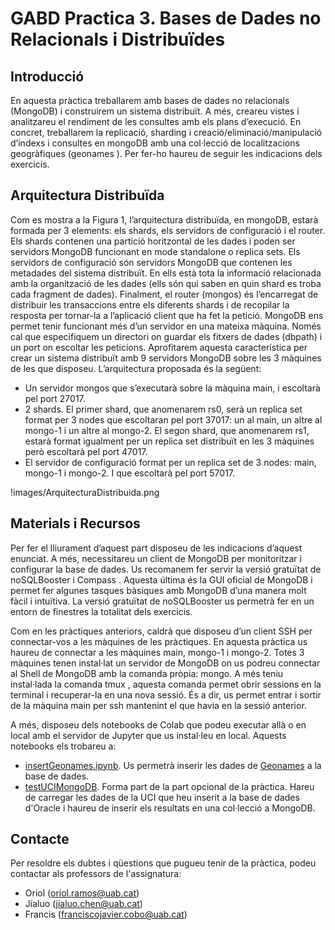 # GABD Practica 3. Bases de Dades no Relacionals i Distribuïdes
## Introducció
En aquesta pràctica treballarem amb bases de dades no relacionals (MongoDB) i construirem un sistema distribuït. A més, creareu vistes i analitzareu el rendiment de les consultes amb els plans d’execució. En concret, treballarem la replicació, sharding i  creació/eliminació/manipulació d’índexs i consultes en mongoDB amb una col·lecció de localitzacions geogràfiques (geonames ). Per fer-ho haureu de seguir les indicacions dels exercicis. 

## Arquitectura Distribuïda
Com es mostra a la Figura 1, l’arquitectura distribuïda, en mongoDB, estarà formada per 3 elements: els shards, els servidors de configuració i el router. Els shards contenen una partició horitzontal de les dades i poden ser servidors MongoDB funcionant en mode standalone o replica sets. Els servidors de configuració són servidors MongoDB que contenen les metadades del sistema distribuït. En ells està tota la informació relacionada amb la organització de les dades (ells són qui saben en quin shard es troba cada fragment de dades). Finalment, el router (mongos) és l’encarregat de distribuir les transaccions entre els diferents shards i de recopilar la resposta per tornar-la a l’aplicació client que ha fet la petició.
MongoDB ens permet tenir funcionant més d’un servidor en una mateixa màquina. Només cal que especifiquem un directori on guardar els fitxers de dades (dbpath) i un port on escoltar les peticions. Aprofitarem aquesta característica per crear un sistema distribuït amb 9 servidors MongoDB sobre les 3 màquines de les que disposeu. L’arquitectura proposada és la següent: 
-	Un servidor mongos que s’executarà sobre la màquina main, i escoltarà pel port 27017.
-	2 shards. El primer shard, que anomenarem rs0, serà un replica set format per 3 nodes que escoltaran pel port 37017: un al main, un altre al mongo-1 i un altre al mongo-2. El segon shard, que anomenarem rs1, estarà format igualment per un replica set distribuït en les 3 màquines però escoltarà pel port 47017.
-	El servidor de configuració format per un replica set de 3 nodes: main, mongo-1 i mongo-2. I que escoltarà pel port 57017.

!images/ArquitecturaDistribuida.png

## Materials i Recursos
Per fer el lliurament d’aquest part disposeu de les indicacions d’aquest enunciat. A més, necessitareu un client de MongoDB per monitoritzar i configurar la base de dades. Us recomanem fer servir la versió gratuïtat de noSQLBooster  i Compass . Aquesta última és la GUI oficial de MongoDB i permet fer algunes tasques bàsiques amb MongoDB d’una manera molt fàcil i intuïtiva. La versió gratuïtat de noSQLBooster us permetrà fer en un entorn de finestres la totalitat dels exercicis.

Com en les pràctiques anteriors, caldrà que disposeu d’un client SSH per connectar-vos a les màquines de les pràctiques. En aquesta pràctica us haureu de connectar a les màquines main, mongo-1 i mongo-2. Totes 3 màquines tenen instal·lat un servidor de MongoDB on us podreu connectar al Shell de MongoDB amb la comanda pròpia: mongo. A més teniu instal·lada la comanda tmux , aquesta comanda permet obrir sessions en la terminal i recuperar-la en una nova sessió. És a dir, us permet entrar i sortir de la màquina main per ssh mantenint el que havia en la sessió anterior.

A més, disposeu dels notebooks de Colab que podeu executar allà o en local amb el servidor de Jupyter que us instal·leu en local. Aquests notebooks els trobareu a:
- [insertGeonames.ipynb](src/insertGeonames.ipynb). Us permetrà inserir les dades de [Geonames](http://download.geonames.org/export/dump/) a la base de dades.
- [testUCIMongoDB](src/testUCIMongoDB.ipynb). Forma part de la part opcional de la pràctica. Hareu de carregar les dades de la UCI que heu inserit a la base de dades d'Oracle i haureu de inserir els resultats en una col·lecció a MongoDB.

## Contacte
Per resoldre els dubtes i qüestions que pugueu tenir de la pràctica, podeu contactar als professors de l'assignatura:
- Oriol (oriol.ramos@uab.cat)
- Jialuo (jialuo.chen@uab.cat)
- Francis (franciscojavier.cobo@uab.cat)
